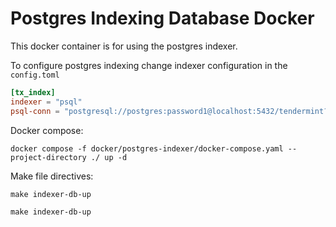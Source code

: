 # Postgres Indexing Database Docker

This docker container is for using the postgres indexer.  

To configure postgres indexing change indexer configuration in the `config.toml`

```toml
[tx_index]
indexer = "psql"
psql-conn = "postgresql://postgres:password1@localhost:5432/tendermint?sslmode=disable"
```

Docker compose: 
```console
docker compose -f docker/postgres-indexer/docker-compose.yaml --project-directory ./ up -d
```

Make file directives:
```console
make indexer-db-up
```
```console
make indexer-db-up
```
